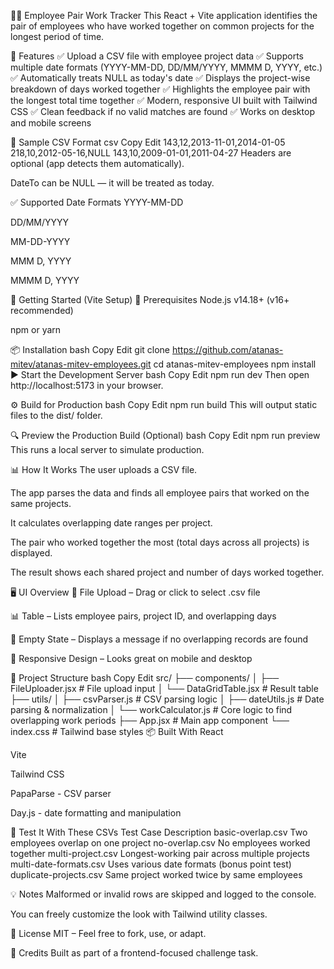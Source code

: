 🧑‍💻 Employee Pair Work Tracker
This React + Vite application identifies the pair of employees who have worked together on common projects for the longest period of time.

📌 Features
✅ Upload a CSV file with employee project data
✅ Supports multiple date formats (YYYY-MM-DD, DD/MM/YYYY, MMMM D, YYYY, etc.)
✅ Automatically treats NULL as today's date
✅ Displays the project-wise breakdown of days worked together
✅ Highlights the employee pair with the longest total time together
✅ Modern, responsive UI built with Tailwind CSS
✅ Clean feedback if no valid matches are found
✅ Works on desktop and mobile screens

📁 Sample CSV Format
csv
Copy
Edit
143,12,2013-11-01,2014-01-05
218,10,2012-05-16,NULL
143,10,2009-01-01,2011-04-27
Headers are optional (app detects them automatically).

DateTo can be NULL — it will be treated as today.

✅ Supported Date Formats
YYYY-MM-DD

DD/MM/YYYY

MM-DD-YYYY

MMM D, YYYY

MMMM D, YYYY

🚀 Getting Started (Vite Setup)
🔧 Prerequisites
Node.js v14.18+ (v16+ recommended)

npm or yarn

📦 Installation
bash
Copy
Edit
git clone https://github.com/atanas-mitev/atanas-mitev-employees.git
cd atanas-mitev-employees
npm install
▶️ Start the Development Server
bash
Copy
Edit
npm run dev
Then open http://localhost:5173 in your browser.

⚙️ Build for Production
bash
Copy
Edit
npm run build
This will output static files to the dist/ folder.

🔍 Preview the Production Build (Optional)
bash
Copy
Edit
npm run preview
This runs a local server to simulate production.

📊 How It Works
The user uploads a CSV file.

The app parses the data and finds all employee pairs that worked on the same projects.

It calculates overlapping date ranges per project.

The pair who worked together the most (total days across all projects) is displayed.

The result shows each shared project and number of days worked together.

🖥 UI Overview
📁 File Upload – Drag or click to select .csv file

📊 Table – Lists employee pairs, project ID, and overlapping days

📴 Empty State – Displays a message if no overlapping records are found

📱 Responsive Design – Looks great on mobile and desktop

📂 Project Structure
bash
Copy
Edit
src/
├── components/
│   ├── FileUploader.jsx       # File upload input
│   └── DataGridTable.jsx      # Result table
├── utils/
│   ├── csvParser.js           # CSV parsing logic
│   ├── dateUtils.js           # Date parsing & normalization
│   └── workCalculator.js      # Core logic to find overlapping work periods
├── App.jsx                    # Main app component
└── index.css                  # Tailwind base styles
📦 Built With
React

Vite

Tailwind CSS

PapaParse - CSV parser

Day.js - date formatting and manipulation

🧪 Test It With These CSVs
Test Case	Description
basic-overlap.csv	Two employees overlap on one project
no-overlap.csv	No employees worked together
multi-project.csv	Longest-working pair across multiple projects
multi-date-formats.csv	Uses various date formats (bonus point test)
duplicate-projects.csv	Same project worked twice by same employees

💡 Notes
Malformed or invalid rows are skipped and logged to the console.

You can freely customize the look with Tailwind utility classes.

📜 License
MIT – Feel free to fork, use, or adapt.

🤝 Credits
Built as part of a frontend-focused challenge task.